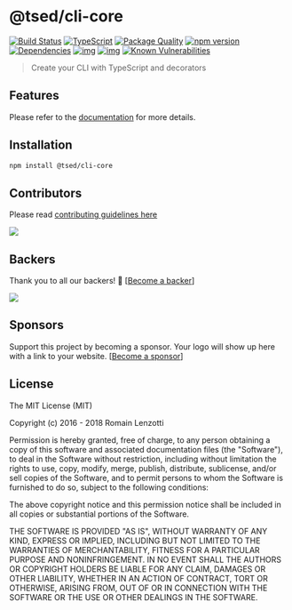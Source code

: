 # @tsed/cli-core

[![Build Status](https://travis-ci.org/TypedProject/tsed-cli.svg?branch=master)](https://travis-ci.org/TypedProject/tsed-cli)
[![TypeScript](https://badges.frapsoft.com/typescript/love/typescript.svg?v=100)](https://github.com/ellerbrock/typescript-badges/) 
[![Package Quality](http://npm.packagequality.com/shield/@tsed/cli.png)](http://packagequality.com/#?package=@tsed/cli)
[![npm version](https://badge.fury.io/js/tsed-cli.svg)](https://badge.fury.io/js/tsed-cli)
[![Dependencies](https://david-dm.org/TypedProject/tsed-cli.svg)](https://david-dm.org/TypedProject/tsed-cli#info=dependencies)
[![img](https://david-dm.org/TypedProject/tsed-cli/dev-status.svg)](https://david-dm.org/TypedProject/tsed-cli/#info=devDependencies)
[![img](https://david-dm.org/TypedProject/tsed-cli/peer-status.svg)](https://david-dm.org/TypedProject/tsed-cli/#info=peerDependenciess)
[![Known Vulnerabilities](https://snyk.io/test/github/TypedProject/tsed-cli/badge.svg)](https://snyk.io/test/github/TypedProject/ts-express-decorators)

> Create your CLI with TypeScript and decorators

## Features

Please refer to the [documentation](https://cli.tsed.io/) for more details.

## Installation

```bash
npm install @tsed/cli-core
```

## Contributors
Please read [contributing guidelines here](https://tsed.io/CONTRIBUTING.html)

<a href="https://github.com/TypedProject/ts-express-decorators/graphs/contributors"><img src="https://opencollective.com/tsed/contributors.svg?width=890" /></a>


## Backers

Thank you to all our backers! 🙏 [[Become a backer](https://opencollective.com/tsed#backer)]

<a href="https://opencollective.com/tsed#backers" target="_blank"><img src="https://opencollective.com/tsed/tiers/backer.svg?width=890"></a>


## Sponsors

Support this project by becoming a sponsor. Your logo will show up here with a link to your website. [[Become a sponsor](https://opencollective.com/tsed#sponsor)]

## License

The MIT License (MIT)

Copyright (c) 2016 - 2018 Romain Lenzotti

Permission is hereby granted, free of charge, to any person obtaining a copy of this software and associated documentation files (the "Software"), to deal in the Software without restriction, including without limitation the rights to use, copy, modify, merge, publish, distribute, sublicense, and/or sell copies of the Software, and to permit persons to whom the Software is furnished to do so, subject to the following conditions:

The above copyright notice and this permission notice shall be included in all copies or substantial portions of the Software.

THE SOFTWARE IS PROVIDED "AS IS", WITHOUT WARRANTY OF ANY KIND, EXPRESS OR IMPLIED, INCLUDING BUT NOT LIMITED TO THE WARRANTIES OF MERCHANTABILITY, FITNESS FOR A PARTICULAR PURPOSE AND NONINFRINGEMENT. IN NO EVENT SHALL THE AUTHORS OR COPYRIGHT HOLDERS BE LIABLE FOR ANY CLAIM, DAMAGES OR OTHER LIABILITY, WHETHER IN AN ACTION OF CONTRACT, TORT OR OTHERWISE, ARISING FROM, OUT OF OR IN CONNECTION WITH THE SOFTWARE OR THE USE OR OTHER DEALINGS IN THE SOFTWARE.
